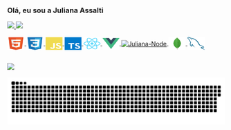 ### Olá, eu sou a Juliana Assalti 

<div>
    <a href="https://github.com/jafjuliana">
        <img height="180em"
            src="https://github-readme-stats.vercel.app/api?username=jafjuliana&show_icons=true&theme=dark&include_all_commits=true&count_private=true" />
        <img height="180em"
            src="https://github-readme-stats.vercel.app/api/top-langs/?username=jafjuliana&layout=compact&langs_count=7&theme=dark" />
</div>
<div style="display: inline_block"><br>
    <img align="center" alt="Juliana-HTML" height="30" width="40"
        src="https://raw.githubusercontent.com/devicons/devicon/master/icons/html5/html5-original.svg">
    <img align="center" alt="Juliana-CSS" height="30" width="40"
        src="https://raw.githubusercontent.com/devicons/devicon/master/icons/css3/css3-original.svg">
    <img align="center" alt="Juliana-Js" height="30" width="40"
        src="https://raw.githubusercontent.com/devicons/devicon/master/icons/javascript/javascript-plain.svg">
    <img align="center" alt="Juliana-Ts" height="30" width="40"
        src="https://raw.githubusercontent.com/devicons/devicon/master/icons/typescript/typescript-plain.svg">
    <img align="center" alt="Juliana-React" height="30" width="40"
        src="https://raw.githubusercontent.com/devicons/devicon/master/icons/react/react-original.svg">
    <img align="center" alt="Juliana-Vue" height="30" width="40"
        src="https://raw.githubusercontent.com/devicons/devicon/master/icons/vuejs/vuejs-original.svg">
    <img align="center" alt="Juliana-Node" height="30" width="40"
        src="https://cdn.jsdelivr.net/gh/devicons/devicon/icons/nodejs/nodejs-original.svg" />
    <img align="center" alt="Juliana-Mongo" height="30" width="40"
        src="https://raw.githubusercontent.com/devicons/devicon/master/icons/mongodb/mongodb-original.svg">
    <img align="center" alt="Juliana-Mysql" height="30" width="40"
        src="https://raw.githubusercontent.com/devicons/devicon/master/icons/mysql/mysql-original.svg">
</div>

##

<div>    
    <a href="mailto:jaf.juliana@gmail.com"><img src="https://img.shields.io/badge/-Gmail-%23333?style=for-the-badge&logo=gmail&logoColor=white" target="_blank"></a>    

  ![Snake animation](https://github.com/jafjuliana/jafjuliana/blob/output/github-contribution-grid-snake.svg)
  
</div>
